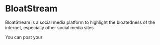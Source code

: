 # BloatStream
BloatStream is a social media platform to highlight the bloatedness of the internet, especially other social media sites

You can post your 
